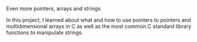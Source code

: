 Even more pointers, arrays and strings

In this project, I learned about what and how to use pointers to pointers and multidimensional arrays in C as well as the most common C standard library functions to manipulate strings.